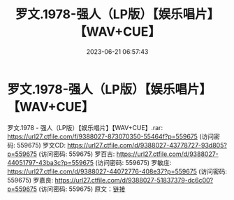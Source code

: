 ﻿---
title: 罗文.1978-强人（LP版）【娱乐唱片】【WAV+CUE】
date: 2023-06-21 06:57:43
categories: WAV车载音乐、镜像
tags: 华语中文
---
# 罗文.1978-强人（LP版）【娱乐唱片】【WAV+CUE】

罗文.1978 - 强人（LP版）【娱乐唱片】【WAV+CUE】.rar:
https://url27.ctfile.com/f/9388027-873070350-55464f?p=559675
(访问密码: 559675)
罗文CD: https://url27.ctfile.com/d/9388027-43778727-93d805?p=559675
(访问密码: 559675)
罗百吉: https://url27.ctfile.com/d/9388027-44051797-43ba3c?p=559675
(访问密码: 559675)
罗敏庄: https://url27.ctfile.com/d/9388027-44072776-408e37?p=559675
(访问密码: 559675)
罗嘉良: https://url27.ctfile.com/d/9388027-51837379-dc6c00?p=559675
(访问密码: 559675)
原文：[链接](https://blog.sina.com.cn/s/blog_1647c7e76010312ff.html)